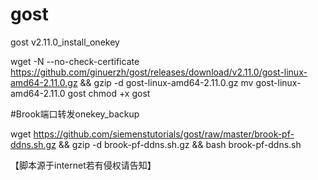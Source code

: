 # gost
gost v2.11.0_install_onekey

wget -N --no-check-certificate https://github.com/ginuerzh/gost/releases/download/v2.11.0/gost-linux-amd64-2.11.0.gz && gzip -d gost-linux-amd64-2.11.0.gz
mv gost-linux-amd64-2.11.0 gost
chmod +x gost





#Brook端口转发onekey_backup

wget https://github.com/siemenstutorials/gost/raw/master/brook-pf-ddns.sh.gz && gzip -d brook-pf-ddns.sh.gz && bash brook-pf-ddns.sh

【脚本源于internet若有侵权请告知】
